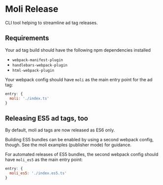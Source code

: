 # Moli Release

CLI tool helping to streamline ad tag releases.

## Requirements

Your ad tag build should have the following npm dependencies installed

- `webpack-manifest-plugin`
- `handlebars-webpack-plugin`
- `html-webpack-plugin`

Your webpack config should have `moli` as the main entry point for the ad tag:

```js
entry: {
  moli: './index.ts'
}
```

## Releasing ES5 ad tags, too

By default, moli ad tags are now released as ES6 only.

Building ES5 bundles can be enabled by using a second webpack config, though. See the moli examples (publisher mode)
for guidance.

For automated releases of ES5 bundles, the second webpack config should have `moli_es5` as the main entry point:

```js
entry: {
  moli_es5: './index.es5.ts'
}
```
